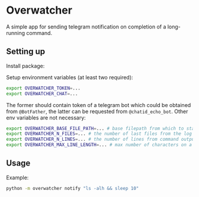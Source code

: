# Overwatcher
A simple app for sending telegram notification on completion of a long-running command.
## Setting up
Install package:

Setup environment variables (at least two required):
```sh
export OVERWATCHER_TOKEN=...
export OVERWATCHER_CHAT=...
```
The former should contain token of a telegram bot which could be obtained from `@BotFather`, the latter can be requested from `@chatid_echo_bot`. 
Other env variables are not necessary:
```sh
export OVERWATCHER_BASE_FILE_PATH=... # base filepath from which to start searching mentioned files (default value is /home)
export OVERWATCHER_N_FILES=... # the number of last files from the log to push (default value is 3)
export OVERWATCHER_N_LINES=... # the number of lines from command output to forward (default value is 20)
export OVERWATCHER_MAX_LINE_LENGTH=... # max number of characters on a single line (default value is 100)
```
## Usage
Example:
```sh
python -m overwatcher notify "ls -alh && sleep 10"
```
